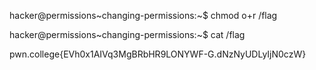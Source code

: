 hacker@permissions~changing-permissions:~$ chmod o+r /flag

hacker@permissions~changing-permissions:~$ cat /flag

pwn.college{EVh0x1AIVq3MgBRbHR9LONYWF-G.dNzNyUDLyIjN0czW}
